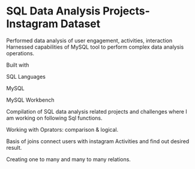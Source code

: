 # SQL Data Analysis Projects- Instagram Dataset

Performed data analysis of user engagement, activities, interaction Harnessed capabilities of MySQL tool to perform complex data
analysis operations.


Built with

SQL Languages

MySQL

MySQL Workbench

Compilation of SQL data analysis related projects and challenges where I am working on following Sql functions.

Working with Oprators: comparison & logical.

Basis of joins connect users with instagram Activities and find out desired result.

Creating one to many and many to many relations.




